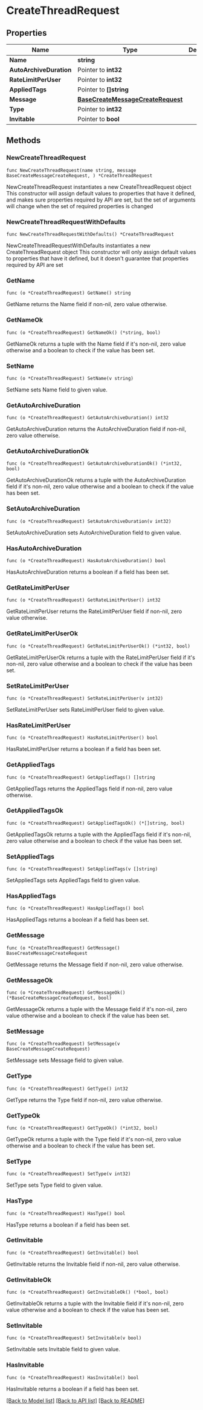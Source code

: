 # CreateThreadRequest

## Properties

Name | Type | Description | Notes
------------ | ------------- | ------------- | -------------
**Name** | **string** |  | 
**AutoArchiveDuration** | Pointer to **int32** |  | [optional] 
**RateLimitPerUser** | Pointer to **int32** |  | [optional] 
**AppliedTags** | Pointer to **[]string** |  | [optional] 
**Message** | [**BaseCreateMessageCreateRequest**](BaseCreateMessageCreateRequest.md) |  | 
**Type** | Pointer to **int32** |  | [optional] 
**Invitable** | Pointer to **bool** |  | [optional] 

## Methods

### NewCreateThreadRequest

`func NewCreateThreadRequest(name string, message BaseCreateMessageCreateRequest, ) *CreateThreadRequest`

NewCreateThreadRequest instantiates a new CreateThreadRequest object
This constructor will assign default values to properties that have it defined,
and makes sure properties required by API are set, but the set of arguments
will change when the set of required properties is changed

### NewCreateThreadRequestWithDefaults

`func NewCreateThreadRequestWithDefaults() *CreateThreadRequest`

NewCreateThreadRequestWithDefaults instantiates a new CreateThreadRequest object
This constructor will only assign default values to properties that have it defined,
but it doesn't guarantee that properties required by API are set

### GetName

`func (o *CreateThreadRequest) GetName() string`

GetName returns the Name field if non-nil, zero value otherwise.

### GetNameOk

`func (o *CreateThreadRequest) GetNameOk() (*string, bool)`

GetNameOk returns a tuple with the Name field if it's non-nil, zero value otherwise
and a boolean to check if the value has been set.

### SetName

`func (o *CreateThreadRequest) SetName(v string)`

SetName sets Name field to given value.


### GetAutoArchiveDuration

`func (o *CreateThreadRequest) GetAutoArchiveDuration() int32`

GetAutoArchiveDuration returns the AutoArchiveDuration field if non-nil, zero value otherwise.

### GetAutoArchiveDurationOk

`func (o *CreateThreadRequest) GetAutoArchiveDurationOk() (*int32, bool)`

GetAutoArchiveDurationOk returns a tuple with the AutoArchiveDuration field if it's non-nil, zero value otherwise
and a boolean to check if the value has been set.

### SetAutoArchiveDuration

`func (o *CreateThreadRequest) SetAutoArchiveDuration(v int32)`

SetAutoArchiveDuration sets AutoArchiveDuration field to given value.

### HasAutoArchiveDuration

`func (o *CreateThreadRequest) HasAutoArchiveDuration() bool`

HasAutoArchiveDuration returns a boolean if a field has been set.

### GetRateLimitPerUser

`func (o *CreateThreadRequest) GetRateLimitPerUser() int32`

GetRateLimitPerUser returns the RateLimitPerUser field if non-nil, zero value otherwise.

### GetRateLimitPerUserOk

`func (o *CreateThreadRequest) GetRateLimitPerUserOk() (*int32, bool)`

GetRateLimitPerUserOk returns a tuple with the RateLimitPerUser field if it's non-nil, zero value otherwise
and a boolean to check if the value has been set.

### SetRateLimitPerUser

`func (o *CreateThreadRequest) SetRateLimitPerUser(v int32)`

SetRateLimitPerUser sets RateLimitPerUser field to given value.

### HasRateLimitPerUser

`func (o *CreateThreadRequest) HasRateLimitPerUser() bool`

HasRateLimitPerUser returns a boolean if a field has been set.

### GetAppliedTags

`func (o *CreateThreadRequest) GetAppliedTags() []string`

GetAppliedTags returns the AppliedTags field if non-nil, zero value otherwise.

### GetAppliedTagsOk

`func (o *CreateThreadRequest) GetAppliedTagsOk() (*[]string, bool)`

GetAppliedTagsOk returns a tuple with the AppliedTags field if it's non-nil, zero value otherwise
and a boolean to check if the value has been set.

### SetAppliedTags

`func (o *CreateThreadRequest) SetAppliedTags(v []string)`

SetAppliedTags sets AppliedTags field to given value.

### HasAppliedTags

`func (o *CreateThreadRequest) HasAppliedTags() bool`

HasAppliedTags returns a boolean if a field has been set.

### GetMessage

`func (o *CreateThreadRequest) GetMessage() BaseCreateMessageCreateRequest`

GetMessage returns the Message field if non-nil, zero value otherwise.

### GetMessageOk

`func (o *CreateThreadRequest) GetMessageOk() (*BaseCreateMessageCreateRequest, bool)`

GetMessageOk returns a tuple with the Message field if it's non-nil, zero value otherwise
and a boolean to check if the value has been set.

### SetMessage

`func (o *CreateThreadRequest) SetMessage(v BaseCreateMessageCreateRequest)`

SetMessage sets Message field to given value.


### GetType

`func (o *CreateThreadRequest) GetType() int32`

GetType returns the Type field if non-nil, zero value otherwise.

### GetTypeOk

`func (o *CreateThreadRequest) GetTypeOk() (*int32, bool)`

GetTypeOk returns a tuple with the Type field if it's non-nil, zero value otherwise
and a boolean to check if the value has been set.

### SetType

`func (o *CreateThreadRequest) SetType(v int32)`

SetType sets Type field to given value.

### HasType

`func (o *CreateThreadRequest) HasType() bool`

HasType returns a boolean if a field has been set.

### GetInvitable

`func (o *CreateThreadRequest) GetInvitable() bool`

GetInvitable returns the Invitable field if non-nil, zero value otherwise.

### GetInvitableOk

`func (o *CreateThreadRequest) GetInvitableOk() (*bool, bool)`

GetInvitableOk returns a tuple with the Invitable field if it's non-nil, zero value otherwise
and a boolean to check if the value has been set.

### SetInvitable

`func (o *CreateThreadRequest) SetInvitable(v bool)`

SetInvitable sets Invitable field to given value.

### HasInvitable

`func (o *CreateThreadRequest) HasInvitable() bool`

HasInvitable returns a boolean if a field has been set.


[[Back to Model list]](../README.md#documentation-for-models) [[Back to API list]](../README.md#documentation-for-api-endpoints) [[Back to README]](../README.md)


